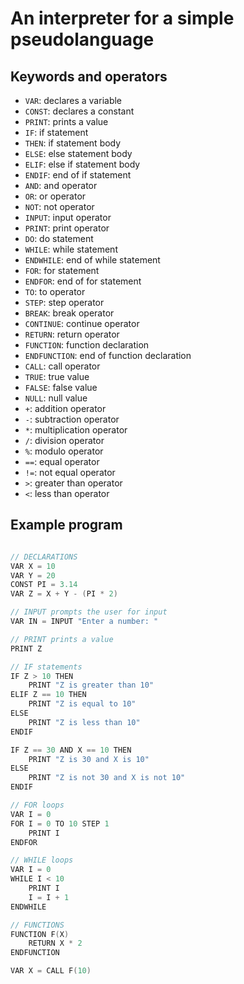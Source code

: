 # An interpreter for a simple pseudolanguage

## Keywords and operators

- `VAR`: declares a variable
- `CONST`: declares a constant
- `PRINT`: prints a value
- `IF`: if statement
- `THEN`: if statement body
- `ELSE`: else statement body
- `ELIF`: else if statement body
- `ENDIF`: end of if statement
- `AND`: and operator
- `OR`: or operator
- `NOT`: not operator
- `INPUT`: input operator
- `PRINT`: print operator
- `DO`: do statement
- `WHILE`: while statement
- `ENDWHILE`: end of while statement
- `FOR`: for statement
- `ENDFOR`: end of for statement
- `TO`: to operator
- `STEP`: step operator
- `BREAK`: break operator
- `CONTINUE`: continue operator
- `RETURN`: return operator
- `FUNCTION`: function declaration
- `ENDFUNCTION`: end of function declaration
- `CALL`: call operator
- `TRUE`: true value
- `FALSE`: false value
- `NULL`: null value
- `+`: addition operator
- `-`: subtraction operator
- `*`: multiplication operator
- `/`: division operator
- `%`: modulo operator
- `==`: equal operator
- `!=`: not equal operator
- `>`: greater than operator
- `<`: less than operator


## Example program

```c

// DECLARATIONS
VAR X = 10
VAR Y = 20
CONST PI = 3.14
VAR Z = X + Y - (PI * 2)

// INPUT prompts the user for input
VAR IN = INPUT "Enter a number: "

// PRINT prints a value
PRINT Z

// IF statements
IF Z > 10 THEN
    PRINT "Z is greater than 10"
ELIF Z == 10 THEN
    PRINT "Z is equal to 10"
ELSE
    PRINT "Z is less than 10"
ENDIF

IF Z == 30 AND X == 10 THEN
    PRINT "Z is 30 and X is 10"
ELSE
    PRINT "Z is not 30 and X is not 10"
ENDIF

// FOR loops
VAR I = 0
FOR I = 0 TO 10 STEP 1
    PRINT I
ENDFOR

// WHILE loops
VAR I = 0
WHILE I < 10
    PRINT I
    I = I + 1
ENDWHILE

// FUNCTIONS
FUNCTION F(X)
    RETURN X * 2
ENDFUNCTION

VAR X = CALL F(10)
```
